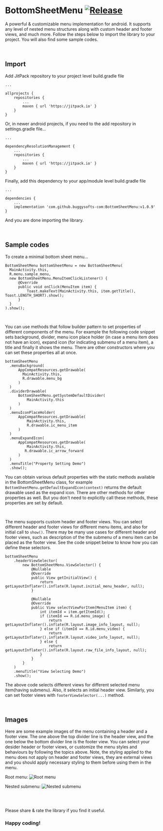 # BottomSheetMenu [![Release](https://jitpack.io/v/buggysofts-com/BottomSheetMenu.svg)](https://jitpack.io/#buggysofts-com/BottomSheetMenu)

A powerful &amp; customizable menu implementation for android. It supports any level of nested menu structures along with custom header and footer views, and much more. Follow the steps below to import the library to your project. You will also find some sample codes.

<br />

## Import
Add JitPack repository to your project level build.gradle file
```
...

allprojects {
    repositories {
        ...
        maven { url 'https://jitpack.io' }
    }
}
```
Or, in newer android projects, if you need to the add repository in settings.gradle file...
```
...

dependencyResolutionManagement {
    ...
    repositories {
        ...
        maven { url 'https://jitpack.io' }
    }
}
```
Finally, add this dependency to your app/module level build.gradle file
```
...

dependencies {
    ...
    implementation 'com.github.buggysofts-com:BottomSheetMenu:v1.0.9'
}
```
And you are done importing the library.

<br />

## Sample codes

To create a minimal bottom sheet menu...
```
BottomSheetMenu bottomSheetMenu = new BottomSheetMenu(
  MainActivity.this,
  R.menu.sample_menu,
  new BottomSheetMenu.MenuItemClickListener() {
      @Override
      public void onClick(MenuItem item) {
          Toast.makeText(MainActivity.this, item.getTitle(), Toast.LENGTH_SHORT).show();
      }
  }
).show();
```
<br />

You can use methods that follow builder pattern to set properties of different components of the menu. For example the following code snippet sets background, divider, menu icon place holder (in case a menu item does not have an icon), expand icon (for indicating submenu of a menu item), a title and finally it shows the menu. There are other constructors where you can set these properties all at once.
```
bottomSheetMenu
  .menuBackground(
      AppCompatResources.getDrawable(
        MainActivity.this,
        R.drawable.menu_bg
      )
  )
  .dividerDrawable(
      BottomSheetMenu.getSystemDefaultDivider(
          MainActivity.this
      )
  )
  .menuIconPlaceHolder(
      AppCompatResources.getDrawable(
          MainActivity.this,
          R.drawable.ic_menu_item
      )
  )
  .menuExpandIcon(
      AppCompatResources.getDrawable(
          MainActivity.this,
         R.drawable.ic_arrow_forward
      )
  )
  .menuTitle("Property Setting Demo")
  .show();
```
You can obtain various default properties with the static methods available in the BottomSheetMenu class, for example ```BottomSheetMenu.getDefaultExpandIcon(context)``` returns the default drawable used as the expand icon. There are other methods for other properties as well. But you don't need to explicitly call these methods, these properties are set by default.

<br />

The menu supports custom header and footer views. You can select different header and footer views for different menu items, and also for initial call to ```show()```. There may be many use cases for different header and footer views, such as description of the the submenu of a menu item can be placed as the footer view. See the code snippet below to know how you can define these selectors.
```
bottomSheetMenu
    .headerViewSelector(
        new BottomSheetMenu.ViewSelector() {
            @Nullable
            @Override
            public View getInitialView() {
                return getLayoutInflater().inflate(R.layout.initial_menu_header, null);
            }

            @Nullable
            @Override
            public View selectViewForItem(MenuItem item) {
                int itemId = item.getItemId();
                if (itemId == R.id.menu_image) {
                    return getLayoutInflater().inflate(R.layout.image_info_layout, null);
                } else if (itemId == R.id.menu_video) {
                    return getLayoutInflater().inflate(R.layout.video_info_layout, null);
                } else {
                    return getLayoutInflater().inflate(R.layout.raw_file_info_layout, null);
                }
            }
        }
    )
    .menuTitle("View Selecting Demo")
    .show();
```
The above code selects different views for different selected menu item(having submenu). Also, it selects an initial header view. Similarly, you can set footer views with ```footerViewSelector(...)``` method.

<br />

## Images
Here are some example images of the menu containing a header and a footer view. The one above the top divider line is the header view, and the one below the bottom divider line is the footer view. You can select your desider header or footer views, or customize the menu styles and behaviours by following the topics above. Note, the styling applied to the menu does not apply on header and footer views, they are external views and you should apply necessary styling to them before using them in the menu.

Root menu:
![Root menu](/app/src/main/res/drawable/root_menu.png)

Nested submenu:
![Nested submenu](/app/src/main/res/drawable/menu_level_2.png)


<br />
<br />

Please share & rate the library if you find it useful.

### Happy coding!